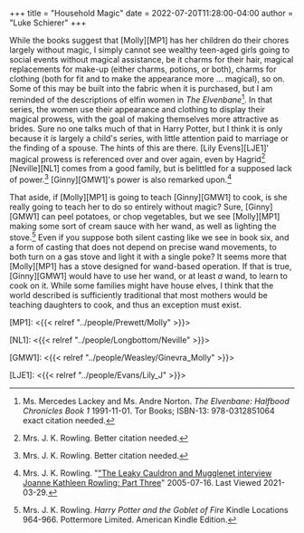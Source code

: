 +++
title = "Household Magic"
date = 2022-07-20T11:28:00-04:00
author = "Luke Schierer"
+++

While the books suggest that [Molly][MP1] has her children do their chores
largely without magic, I simply cannot see wealthy teen-aged girls going to
social events without magical assistance, be it charms for their hair, magical
replacements for make-up (either charms, potions, or both), charms for clothing
(both for fit and to make the appearance more … magical), so on.  Some of this
may be built into the fabric when it is purchased, but I am reminded of the
descriptions of elfin women in _The Elvenbane_[^210329-20].  In that series,
the women use their appearance and clothing to display their magical prowess,
with the goal of making themselves more attractive as brides.  Sure no one talks
much of that in Harry Potter, but I think it is only because it *is* largely a
child's series, with little attention paid to marriage or the finding of a
spouse. The hints of this are there.  [Lily Evens][LJE1]' magical prowess is referenced
over and over again, even by Hagrid[^210329-21] [Neville][NL1] comes from a good
family, but is belittled for a supposed lack of power.[^210329-22] [Ginny][GMW1]'s
power is also remarked upon.[^210329-23]

That aside, if [Molly][MP1] is going to teach [Ginny][GMW1] to cook, is she
really going to teach her to do so entirely without magic?  Sure, [Ginny][GMW1]
can peel potatoes, or chop vegetables, but we see [Molly][MP1] making some sort
of cream sauce with her wand, as well as lighting the stove.[^210329-24] Even
if you suppose both silent casting like we see in book six, and a form of
casting that does not depend on precise wand movements, to both turn on a gas
stove and light it with a single poke? It seems more that [Molly][MP1] has a
stove designed for wand-based operation.  If that is true, [Ginny][GMW1] would
have to use her wand, or at least *a* wand, to learn to cook on it.  While some
families might have house elves, I think that the world described is
sufficiently traditional that most mothers would be teaching daughters to cook,
and thus an exception must exist.

[MP1]: <{{< relref "../people/Prewett/Molly" >}}>

[NL1]: <{{< relref "../people/Longbottom/Neville" >}}>

[GMW1]: <{{< relref "../people/Weasley/Ginevra_Molly" >}}>

[LJE1]: <{{< relref "../people/Evans/Lily_J" >}}>

[^210329-24]: Mrs. J. K. Rowling. _Harry Potter and the Goblet of Fire_
    Kindle Locations 964-966. Pottermore Limited. American Kindle Edition.

[^210329-23]: Mrs. J. K. Rowling.
    "["The Leaky Cauldron and Mugglenet interview Joanne Kathleen Rowling: Part Three](http://www.accio-quote.org/articles/2005/0705-tlc_mugglenet-anelli-3.htm)"
    2005-07-16. Last Viewed 2021-03-29.

[^210329-21]: Mrs. J. K. Rowling. Better citation needed.

[^210329-22]: Mrs. J. K. Rowling. Better citation needed.

[^210329-20]: Ms. Mercedes Lackey and Ms. Andre Norton. _The Elvenbane:
    Halfbood Chronicles Book 1_ 1991-11-01. Tor Books; ISBN-13: 978-0312851064
    exact citation needed.


